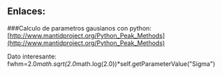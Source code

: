 ## Enlaces:


###Calculo de parametros gausianos con python:
[http://www.mantidproject.org/Python_Peak_Methods](http://www.mantidproject.org/Python_Peak_Methods)

Dato interesante:  fwhm=2.0*math.sqrt(2.0*math.log(2.0))*self.getParameterValue("Sigma")
                    
